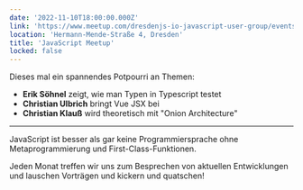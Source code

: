 ```yaml
---
date: '2022-11-10T18:00:00.000Z'
link: 'https://www.meetup.com/dresdenjs-io-javascript-user-group/events/288704071'
location: 'Hermann-Mende-Straße 4, Dresden'
title: 'JavaScript Meetup'
locked: false
---
```

Dieses mal ein spannendes Potpourri an Themen:

* **Erik Söhnel** zeigt, wie man Typen in Typescript testet
* **Christian Ulbrich** bringt Vue JSX bei
* **Christian Klauß** wird theoretisch mit "Onion Architecture"

---

JavaScript ist besser als gar keine Programmiersprache ohne Metaprogrammierung und First-Class-Funktionen.

Jeden Monat treffen wir uns zum Besprechen von aktuellen Entwicklungen und lauschen Vorträgen und kickern und quatschen!
